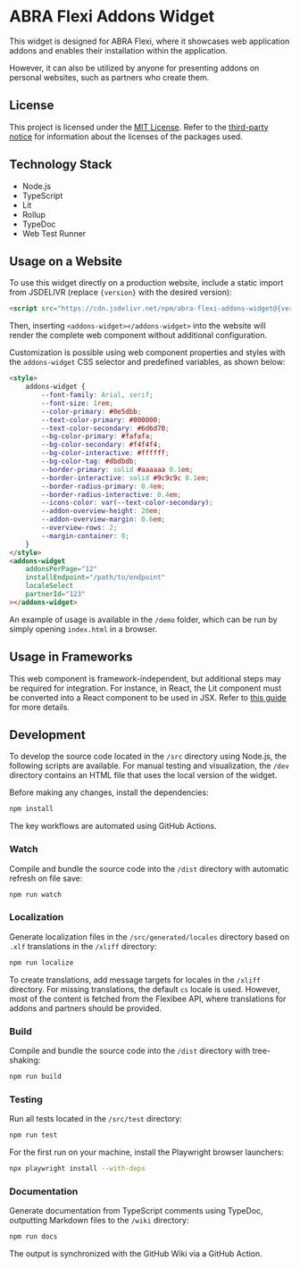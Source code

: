 # ABRA Flexi Addons Widget

This widget is designed for ABRA Flexi, where it showcases web application addons and enables their installation within the application.

However, it can also be utilized by anyone for presenting addons on personal websites, such as partners who create them.

## License

This project is licensed under the [MIT License](./LICENSE). Refer to the [third-party notice](./thirdPartyNotice.json) for information about the licenses of the packages used.

## Technology Stack

- Node.js
- TypeScript
- Lit
- Rollup
- TypeDoc
- Web Test Runner

## Usage on a Website

To use this widget directly on a production website, include a static import from JSDELIVR (replace `{version}` with the desired version):

```html
<script src="https://cdn.jsdelivr.net/npm/abra-flexi-addons-widget@{version}/dist/index.min.js"></script>
```

Then, inserting `<addons-widget></addons-widget>` into the website will render the complete web component without additional configuration.

Customization is possible using web component properties and styles with the `addons-widget` CSS selector and predefined variables, as shown below:

```html
<style>
    addons-widget {
        --font-family: Arial, serif;
        --font-size: 1rem;
        --color-primary: #0e5dbb;
        --text-color-primary: #000000;
        --text-color-secondary: #6d6d70;
        --bg-color-primary: #fafafa;
        --bg-color-secondary: #f4f4f4;
        --bg-color-interactive: #ffffff;
        --bg-color-tag: #dbdbdb;
        --border-primary: solid #aaaaaa 0.1em;
        --border-interactive: solid #9c9c9c 0.1em;
        --border-radius-primary: 0.4em;
        --border-radius-interactive: 0.4em;
        --icons-color: var(--text-color-secondary);
        --addon-overview-height: 20em;
        --addon-overview-margin: 0.6em;
        --overview-rows: 2;
        --margin-container: 0;
    }
</style>
<addons-widget
    addonsPerPage="12"
    installEndpoint="/path/to/endpoint"
    localeSelect
    partnerId="123"
></addons-widget>
```

An example of usage is available in the `/demo` folder, which can be run by simply opening `index.html` in a browser.

## Usage in Frameworks

This web component is framework-independent, but additional steps may be required for integration. For instance, in React, the Lit component must be converted into a React component to be used in JSX. Refer to [this guide](https://lit.dev/docs/frameworks/react/) for more details.

## Development

To develop the source code located in the `/src` directory using Node.js, the following scripts are available. For manual testing and visualization, the `/dev` directory contains an HTML file that uses the local version of the widget.

Before making any changes, install the dependencies:
```bash
npm install
```

The key workflows are automated using GitHub Actions.

### Watch

Compile and bundle the source code into the `/dist` directory with automatic refresh on file save:
```bash
npm run watch
```

### Localization

Generate localization files in the `/src/generated/locales` directory based on `.xlf` translations in the `/xliff` directory:
```bash
npm run localize
```

To create translations, add message targets for locales in the `/xliff` directory. For missing translations, the default `cs` locale is used. However, most of the content is fetched from the Flexibee API, where translations for addons and partners should be provided.

### Build

Compile and bundle the source code into the `/dist` directory with tree-shaking:
```bash
npm run build
```

### Testing

Run all tests located in the `/src/test` directory:
```bash
npm run test
```

For the first run on your machine, install the Playwright browser launchers:
```bash
npx playwright install --with-deps
```

### Documentation

Generate documentation from TypeScript comments using TypeDoc, outputting Markdown files to the `/wiki` directory:
```bash
npm run docs
```

The output is synchronized with the GitHub Wiki via a GitHub Action.